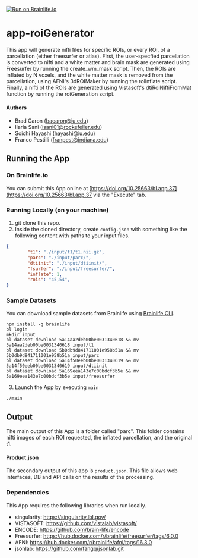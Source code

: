 [![Run on Brainlife.io](https://img.shields.io/badge/Brainlife-bl.app.1-blue.svg)](https://doi.org/10.25663/bl.app.1)

# app-roiGenerator
This app will generate nifti files for specific ROIs, or every ROI, of a parcellation (either freesurfer or atlas). First, the user-specfied parcellation is converted to nifti and a white matter and brain mask are generated using Freesurfer by running the create_wm_mask script. Then, the ROIs are inflated by N voxels, and the white matter mask is removed from the parcellation, using AFNI's 3dROIMaker by running the roiInflate script. Finally, a nifti of the ROIs are generated using Vistasoft's dtiRoiNiftiFromMat function by running the roiGeneration script.

#### Authors
- Brad Caron (bacaron@iu.edu)
- Ilaria Sani (isani01@rockefeller.edu)
- Soichi Hayashi (hayashi@iu.edu)
- Franco Pestilli (franpest@indiana.edu)

## Running the App 

### On Brainlife.io

You can submit this App online at [https://doi.org/10.25663/bl.app.37](https://doi.org/10.25663/bl.app.37 via the "Execute" tab.

### Running Locally (on your machine)

1. git clone this repo.
2. Inside the cloned directory, create `config.json` with something like the following content with paths to your input files.

```json
{
        "t1": "./input/t1/t1.nii.gz",
        "parc": "./input/parc/",
        "dtiinit": "./input/dtiinit/",
        "fsurfer": "./input/freesurfer/",
        "inflate": 1,
        "rois": "45,54",      
}
```

### Sample Datasets

You can download sample datasets from Brainlife using [Brainlife CLI](https://github.com/brain-life/cli).

```
npm install -g brainlife
bl login
mkdir input
bl dataset download 5a14aa2deb00be0031340618 && mv 5a14aa2deb00be0031340618 input/t1
bl dataset download 5b0db9d841711001e958b51a && mv 5b0db9d841711001e958b51a input/parc
bl dataset download 5a14f50eeb00be0031340619 && mv 5a14f50eeb00be0031340619 input/dtiinit
bl dataset download 5a169eea143e7c00bdcf3b5e && mv 5a169eea143e7c00bdcf3b5e input/freesurfer

```


3. Launch the App by executing `main`

```bash
./main
```

## Output

The main output of this App is a folder called "parc". This folder contains nifti images of each ROI requested, the inflated parcellation, and the original t1.

#### Product.json
The secondary output of this app is `product.json`. This file allows web interfaces, DB and API calls on the results of the processing. 

### Dependencies

This App requires the following libraries when run locally.

  - singularity: https://singularity.lbl.gov/
  - VISTASOFT: https://github.com/vistalab/vistasoft/
  - ENCODE: https://github.com/brain-life/encode
  - Freesurfer: https://hub.docker.com/r/brainlife/freesurfer/tags/6.0.0
  - AFNI: https://hub.docker.com/r/brainlife/afni/tags/16.3.0
  - jsonlab: https://github.com/fangq/jsonlab.git
